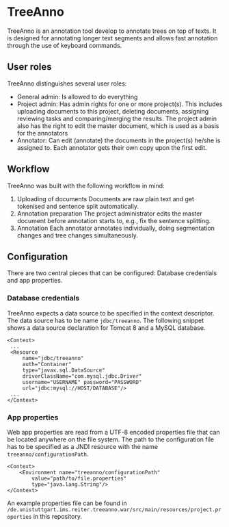 # TreeAnno

TreeAnno is an annotation tool develop to annotate trees on top of texts. It 
is designed for annotating longer text segments and allows fast annotation
through the use of keyboard commands.

## User roles
TreeAnno distinguishes several user roles:

- General admin:
  Is allowed to do everything
- Project admin:
  Has admin rights for one or more project(s). This includes uploading documents
  to this project, deleting documents, assigning reviewing tasks and 
  comparing/merging the results. The project admin also has the right to edit 
  the master document, which is used as a basis for the annotators
- Annotator: 
  Can edit (annotate) the documents in the project(s) he/she is assigned to.
  Each annotator gets their own copy upon the first edit.

## Workflow 
TreeAnno was built with the following workflow in mind:

1. Uploading of documents
   Documents are raw plain text and get tokenised and sentence split 
   automatically.
2. Annotation preparation
   The project administrator edits the master document before annotation 
   starts to, e.g., fix the sentence splitting.
3. Annotation
   Each annotator annotates individually, doing segmentation changes and 
   tree changes simultaneously.
   
   
## Configuration
There are two central pieces that can be configured: Database credentials and app properties.

### Database credentials
TreeAnno expects a data source to be specified in the context descriptor. The data source has to be name `jdbc/treeanno`. The following snippet shows a data source declaration for Tomcat 8 and a MySQL database. 

```
<Context>
 ...
 <Resource 
     name="jdbc/treeanno" 
     auth="Container" 
     type="javax.sql.DataSource"
     driverClassName="com.mysql.jdbc.Driver"
     username="USERNAME" password="PASSWORD" 
     url="jdbc:mysql://HOST/DATABASE"/>
 ...
</Context>
```

### App properties
Web app properties are read from a UTF-8 encoded properties file that can be located anywhere on the file system. The path to the configuration file has to be specified as a JNDI resource with the name `treeanno/configurationPath`.

```
<Context>
	<Environment name="treeanno/configurationPath" 
		value="path/to/file.properties" 
		type="java.lang.String"/>
</Context>
```

An example properties file can be found in `/de.unistuttgart.ims.reiter.treeanno.war/src/main/resources/project.properties` in this repository.